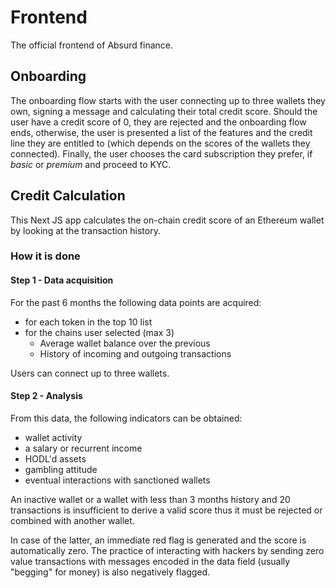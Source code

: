 # Frontend

The official frontend of Absurd finance.

## Onboarding

The onboarding flow starts with the user connecting up to three wallets they own, signing a message and calculating their total credit score.
Should the user have a credit score of 0, they are rejected and the onboarding flow ends, otherwise, the user is presented a list of the features and the credit line they are entitled to (which depends on the scores of the wallets they connected).
Finally, the user chooses the card subscription they prefer, if _basic_ or _premium_ and proceed to KYC.

## Credit Calculation

This Next JS app calculates the on-chain credit score of an Ethereum wallet by looking at the transaction history.

### How it is done

#### Step 1 - Data acquisition

For the past 6 months the following data points are acquired:

- for each token in the top 10 list
- for the chains user selected (max 3)
  - Average wallet balance over the previous
  - History of incoming and outgoing transactions

Users can connect up to three wallets.

#### Step 2 - Analysis

From this data, the following indicators can be obtained:

- wallet activity
- a salary or recurrent income
- HODL'd assets
- gambling attitude
- eventual interactions with sanctioned wallets

An inactive wallet or a wallet with less than 3 months history and 20 transactions is insufficient to derive a valid score thus it must be rejected or combined with another wallet.

In case of the latter, an immediate red flag is generated and the score is automatically zero.
The practice of interacting with hackers by sending zero value transactions with messages encoded in the data field (usually "begging" for money) is also negatively flagged.
